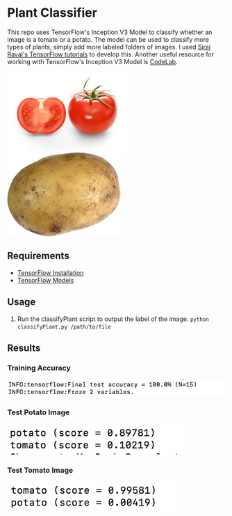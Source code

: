 # Plant Classifier
This repo uses TensorFlow's Inception V3 Model to classify whether an image is a tomato or a potato. 
The model can be used to classify more types of plants, simply add more labeled folders of images. 
I used [Siraj Raval's TensorFlow tutorials](https://www.youtube.com/watch?v=QfNvhPx5Px8) to develop this. 
Another useful resource for working with TensorFlow's Inception V3 Model is [CodeLab](https://codelabs.developers.google.com/codelabs/tensorflow-for-poets/?utm_campaign=chrome_series_machinelearning_063016&utm_source=gdev&utm_medium=yt-desc#0).

![el](plant_photos/tomato/2Q==.jpg)
![el](plant_photos/potato/images.jpg)

## Requirements

* [TensorFlow Installation](https://www.tensorflow.org/install/)
* [TensorFlow Models](https://github.com/tensorflow/tensorflow)

## Usage

1. Run the classifyPlant script to output the label of the image. 
   `python classifyPlant.py /path/to/file`
  
## Results

### Training Accuracy
![accuracy](accuracies/test_accuracy.png)
### Test Potato Image
![accuracy](accuracies/potato_test.png)
### Test Tomato Image
![accuracy](accuracies/tomato_test.png)


